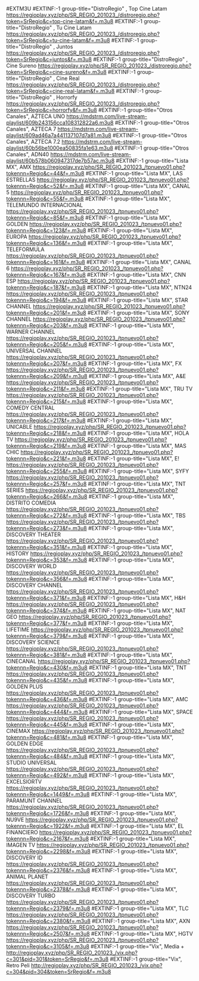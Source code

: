#EXTM3U
#EXTINF:-1  group-title="DistroRegio" , Top Cine Latam
https://regioplay.xyz/php/SR_REGIO_201023_/distroregio.php?token=SrRegio&c=top-cine-latam&f=.m3u8
#EXTINF:-1  group-title="DistroRegio" , Tu Cine Latam
https://regioplay.xyz/php/SR_REGIO_201023_/distroregio.php?token=SrRegio&c=tu-cine-latam&f=.m3u8
#EXTINF:-1  group-title="DistroRegio" , Juntos
https://regioplay.xyz/php/SR_REGIO_201023_/distroregio.php?token=SrRegio&c=juntos&f=.m3u8
#EXTINF:-1  group-title="DistroRegio" , Cine Sureno
https://regioplay.xyz/php/SR_REGIO_201023_/distroregio.php?token=SrRegio&c=cine-sureno&f=.m3u8
#EXTINF:-1  group-title="DistroRegio" , Cine Real
https://regioplay.xyz/php/SR_REGIO_201023_/distroregio.php?token=SrRegio&c=cine-real-latam&f=.m3u8
#EXTINF:-1  group-title="DistroRegio" , Horrorfy
https://regioplay.xyz/php/SR_REGIO_201023_/distroregio.php?token=SrRegio&c=horrorfy&f=.m3u8
#EXTINF:-1 group-title="Otros Canales", AZTECA UNO
https://mdstrm.com/live-stream-playlist/609b243156cca108312822a6.m3u8
#EXTINF:-1 group-title="Otros Canales", AZTECA 7
https://mdstrm.com/live-stream-playlist/609ad46a7a441137107d7a81.m3u8
#EXTINF:-1 group-title="Otros Canales", AZTECA 7.2
https://mdstrm.com/live-stream-playlist/60b56be1000ea50835fa1e63.m3u8
#EXTINF:-1 group-title="Otros Canales", ADN40
https://mdstrm.com/live-stream-playlist/60b578b060947317de7b57ac.m3u8
#EXTINF:-1 group-title="Lista MX", AMX
https://regioplay.xyz/php/SR_REGIO_201023_/tpnuevo01.php?tokennn=Regio&c=44&f=.m3u8
#EXTINF:-1 group-title="Lista MX", LAS ESTRELLAS
https://regioplay.xyz/php/SR_REGIO_201023_/tpnuevo01.php?tokennn=Regio&c=52&f=.m3u8
#EXTINF:-1 group-title="Lista MX", CANAL 5
https://regioplay.xyz/php/SR_REGIO_201023_/tpnuevo01.php?tokennn=Regio&c=55&f=.m3u8
#EXTINF:-1 group-title="Lista MX", TELEMUNDO INTERNACIONAL
https://regioplay.xyz/php/SR_REGIO_201023_/tpnuevo01.php?tokennn=Regio&c=85&f=.m3u8
#EXTINF:-1 group-title="Lista MX", GOLDEN
https://regioplay.xyz/php/SR_REGIO_201023_/tpnuevo01.php?tokennn=Regio&c=123&f=.m3u8
#EXTINF:-1 group-title="Lista MX", EUROPA
https://regioplay.xyz/php/SR_REGIO_201023_/tpnuevo01.php?tokennn=Regio&c=136&f=.m3u8
#EXTINF:-1 group-title="Lista MX", TELEFORMULA
https://regioplay.xyz/php/SR_REGIO_201023_/tpnuevo01.php?tokennn=Regio&c=161&f=.m3u8
#EXTINF:-1 group-title="Lista MX", CANAL 6
https://regioplay.xyz/php/SR_REGIO_201023_/tpnuevo01.php?tokennn=Regio&c=167&f=.m3u8
#EXTINF:-1 group-title="Lista MX", CNN ESP
https://regioplay.xyz/php/SR_REGIO_201023_/tpnuevo01.php?tokennn=Regio&c=187&f=.m3u8
#EXTINF:-1 group-title="Lista MX", NTN24
https://regioplay.xyz/php/SR_REGIO_201023_/tpnuevo01.php?tokennn=Regio&c=194&f=.m3u8
#EXTINF:-1 group-title="Lista MX", STAR CHANNEL
https://regioplay.xyz/php/SR_REGIO_201023_/tpnuevo01.php?tokennn=Regio&c=201&f=.m3u8
#EXTINF:-1 group-title="Lista MX", SONY CHANNEL
https://regioplay.xyz/php/SR_REGIO_201023_/tpnuevo01.php?tokennn=Regio&c=203&f=.m3u8
#EXTINF:-1 group-title="Lista MX", WARNER CHANNEL
https://regioplay.xyz/php/SR_REGIO_201023_/tpnuevo01.php?tokennn=Regio&c=205&f=.m3u8
#EXTINF:-1 group-title="Lista MX", UNIVERSAL CHANNEL
https://regioplay.xyz/php/SR_REGIO_201023_/tpnuevo01.php?tokennn=Regio&c=207&f=.m3u8
#EXTINF:-1 group-title="Lista MX", FX
https://regioplay.xyz/php/SR_REGIO_201023_/tpnuevo01.php?tokennn=Regio&c=209&f=.m3u8
#EXTINF:-1 group-title="Lista MX", A&E
https://regioplay.xyz/php/SR_REGIO_201023_/tpnuevo01.php?tokennn=Regio&c=211&f=.m3u8
#EXTINF:-1 group-title="Lista MX", TRU TV
https://regioplay.xyz/php/SR_REGIO_201023_/tpnuevo01.php?tokennn=Regio&c=215&f=.m3u8
#EXTINF:-1 group-title="Lista MX", COMEDY CENTRAL
https://regioplay.xyz/php/SR_REGIO_201023_/tpnuevo01.php?tokennn=Regio&c=217&f=.m3u8
#EXTINF:-1 group-title="Lista MX", UNICABLE
https://regioplay.xyz/php/SR_REGIO_201023_/tpnuevo01.php?tokennn=Regio&c=218&f=.m3u8
#EXTINF:-1 group-title="Lista MX", HOLA TV
https://regioplay.xyz/php/SR_REGIO_201023_/tpnuevo01.php?tokennn=Regio&c=219&f=.m3u8
#EXTINF:-1 group-title="Lista MX", MAS CHIC
https://regioplay.xyz/php/SR_REGIO_201023_/tpnuevo01.php?tokennn=Regio&c=221&f=.m3u8
#EXTINF:-1 group-title="Lista MX", E!
https://regioplay.xyz/php/SR_REGIO_201023_/tpnuevo01.php?tokennn=Regio&c=255&f=.m3u8
#EXTINF:-1 group-title="Lista MX", SYFY
https://regioplay.xyz/php/SR_REGIO_201023_/tpnuevo01.php?tokennn=Regio&c=257&f=.m3u8
#EXTINF:-1 group-title="Lista MX", TNT SERIES
https://regioplay.xyz/php/SR_REGIO_201023_/tpnuevo01.php?tokennn=Regio&c=266&f=.m3u8
#EXTINF:-1 group-title="Lista MX", DISTRITO COMEDIA
https://regioplay.xyz/php/SR_REGIO_201023_/tpnuevo01.php?tokennn=Regio&c=272&f=.m3u8
#EXTINF:-1 group-title="Lista MX", TBS
https://regioplay.xyz/php/SR_REGIO_201023_/tpnuevo01.php?tokennn=Regio&c=273&f=.m3u8
#EXTINF:-1 group-title="Lista MX", DISCOVERY THEATER
https://regioplay.xyz/php/SR_REGIO_201023_/tpnuevo01.php?tokennn=Regio&c=351&f=.m3u8
#EXTINF:-1 group-title="Lista MX", HISTORY
https://regioplay.xyz/php/SR_REGIO_201023_/tpnuevo01.php?tokennn=Regio&c=353&f=.m3u8
#EXTINF:-1 group-title="Lista MX", DISCOVERY WORLD
https://regioplay.xyz/php/SR_REGIO_201023_/tpnuevo01.php?tokennn=Regio&c=356&f=.m3u8
#EXTINF:-1 group-title="Lista MX", DISCOVERY CHANNEL
https://regioplay.xyz/php/SR_REGIO_201023_/tpnuevo01.php?tokennn=Regio&c=371&f=.m3u8
#EXTINF:-1 group-title="Lista MX", H&H
https://regioplay.xyz/php/SR_REGIO_201023_/tpnuevo01.php?tokennn=Regio&c=374&f=.m3u8
#EXTINF:-1 group-title="Lista MX", NAT GEO
https://regioplay.xyz/php/SR_REGIO_201023_/tpnuevo01.php?tokennn=Regio&c=377&f=.m3u8
#EXTINF:-1 group-title="Lista MX", LIFETIME
https://regioplay.xyz/php/SR_REGIO_201023_/tpnuevo01.php?tokennn=Regio&c=379&f=.m3u8
#EXTINF:-1 group-title="Lista MX", DISCOVERY SCIENCE
https://regioplay.xyz/php/SR_REGIO_201023_/tpnuevo01.php?tokennn=Regio&c=381&f=.m3u8
#EXTINF:-1 group-title="Lista MX", CINECANAL
https://regioplay.xyz/php/SR_REGIO_201023_/tpnuevo01.php?tokennn=Regio&c=430&f=.m3u8
#EXTINF:-1 group-title="Lista MX", TNT
https://regioplay.xyz/php/SR_REGIO_201023_/tpnuevo01.php?tokennn=Regio&c=435&f=.m3u8
#EXTINF:-1 group-title="Lista MX", GOLDEN PLUS
https://regioplay.xyz/php/SR_REGIO_201023_/tpnuevo01.php?tokennn=Regio&c=436&f=.m3u8
#EXTINF:-1 group-title="Lista MX", AMC
https://regioplay.xyz/php/SR_REGIO_201023_/tpnuevo01.php?tokennn=Regio&c=444&f=.m3u8
#EXTINF:-1 group-title="Lista MX", SPACE
https://regioplay.xyz/php/SR_REGIO_201023_/tpnuevo01.php?tokennn=Regio&c=445&f=.m3u8
#EXTINF:-1 group-title="Lista MX", CINEMAX
https://regioplay.xyz/php/SR_REGIO_201023_/tpnuevo01.php?tokennn=Regio&c=481&f=.m3u8
#EXTINF:-1 group-title="Lista MX", GOLDEN EDGE
https://regioplay.xyz/php/SR_REGIO_201023_/tpnuevo01.php?tokennn=Regio&c=484&f=.m3u8
#EXTINF:-1 group-title="Lista MX", STUDIO UNIVERSAL
https://regioplay.xyz/php/SR_REGIO_201023_/tpnuevo01.php?tokennn=Regio&c=492&f=.m3u8
#EXTINF:-1 group-title="Lista MX", EXCELSIORTV
https://regioplay.xyz/php/SR_REGIO_201023_/tpnuevo01.php?tokennn=Regio&c=1449&f=.m3u8
#EXTINF:-1 group-title="Lista MX", PARAMUNT CHANNEL
https://regioplay.xyz/php/SR_REGIO_201023_/tpnuevo01.php?tokennn=Regio&c=1726&f=.m3u8
#EXTINF:-1 group-title="Lista MX", NU9VE
https://regioplay.xyz/php/SR_REGIO_201023_/tpnuevo01.php?tokennn=Regio&c=1922&f=.m3u8
#EXTINF:-1 group-title="Lista MX", EL FINANCIERO
https://regioplay.xyz/php/SR_REGIO_201023_/tpnuevo01.php?tokennn=Regio&c=2167&f=.m3u8
#EXTINF:-1 group-title="Lista MX", IMAGEN TV
https://regioplay.xyz/php/SR_REGIO_201023_/tpnuevo01.php?tokennn=Regio&c=2298&f=.m3u8
#EXTINF:-1 group-title="Lista MX", DISCOVERY ID
https://regioplay.xyz/php/SR_REGIO_201023_/tpnuevo01.php?tokennn=Regio&c=2376&f=.m3u8
#EXTINF:-1 group-title="Lista MX", ANIMAL PLANET
https://regioplay.xyz/php/SR_REGIO_201023_/tpnuevo01.php?tokennn=Regio&c=2378&f=.m3u8
#EXTINF:-1 group-title="Lista MX", DISCOVERY TURBO
https://regioplay.xyz/php/SR_REGIO_201023_/tpnuevo01.php?tokennn=Regio&c=2379&f=.m3u8
#EXTINF:-1 group-title="Lista MX", TLC
https://regioplay.xyz/php/SR_REGIO_201023_/tpnuevo01.php?tokennn=Regio&c=2380&f=.m3u8
#EXTINF:-1 group-title="Lista MX", AXN
https://regioplay.xyz/php/SR_REGIO_201023_/tpnuevo01.php?tokennn=Regio&c=2507&f=.m3u8
#EXTINF:-1 group-title="Lista MX", HGTV
https://regioplay.xyz/php/SR_REGIO_201023_/tpnuevo01.php?tokennn=Regio&c=3105&f=.m3u8
#EXTINF:-1  group-title="Vix",  Media +
http://regioplay.xyz/php/SR_REGIO_201023_/vix.php?c=301&pid=301&token=SrRegio&f=.m3u8
#EXTINF:-1  group-title="Vix",  Retro Peli
http://regioplay.xyz/php/SR_REGIO_201023_/vix.php?c=304&pid=304&token=SrRegio&f=.m3u8
